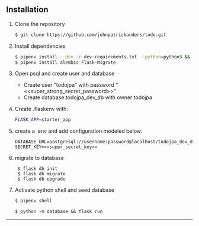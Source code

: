 ## Installation
1. Clone the repository

   ```bash
   $ git clone https://github.com/johnpatrickanders/todo.git
   ```
2. Install dependencies
   ```bash
   $ pipenv install --dev -r dev-requirements.txt --python=python3 && pipenv install -r requirements.txt
   $ pipenv install alembic Flask-Migrate
   ```

3. Open psql and create user and database

   - Create user "todojpa" with password "<<super_strong_secret_password>>"
   - Create database todojpa_dev_db with owner todojpa


4. Create .flaskenv with:
    ```bash
   FLASK_APP=starter_app
   ```

5. create a .env and add configuration modeled below:

   ```
   DATABASE_URL=postgresql://username:password@localhost/todojpa_dev_db
   SECRET_KEY=<<super_secret_key>>
   ```


6. migrate to database

   ``` pipenv shell
    $ flask db init
    $ flask db migrate
    $ flask db upgrade
   ```

5. Activate python shell and seed database

   ```bash
   $ pipenv shell
   ```

   ```
   $ python -m database && flask run
   ```

***
